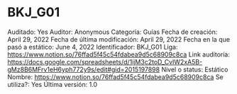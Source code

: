 # BKJ_G01

Auditado: Yes
Auditor: Anonymous
Categoría: Guías
Fecha de creación: April 29, 2022
Fecha de última modificación: April 29, 2022
Fecha en la que pasó a estático: June 4, 2022
Identificador: BKJ_G01
Liga: https://www.notion.so/76ffad5f45c54fdabea9d5c68909c8ca 
Link auditoría: https://docs.google.com/spreadsheets/d/1ijM3c2toD_CvIW2xA5B-gMz8B6MFrv1eH6yph772y9s/edit#gid=2015197898
Nivel o status: Estático
Nombre: https://www.notion.so/76ffad5f45c54fdabea9d5c68909c8ca 
Se utiliza?: Yes
Última versión: 1.0